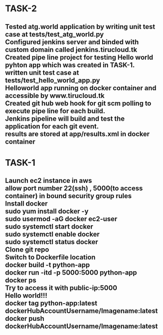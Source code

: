 <html>
<h1>TASK-2</h1>  
</html>
<h2>Tested atg.world application by writing unit test case at tests/test_atg_world.py <br>
Configured jenkins server and binded with custom domain called jenkins.tirucloud.tk <br>
Created pipe line project for testing Hello world pyhton app which was created in TASK-1. <br>
written unit test case at tests/test_hello_world_app.py <br>
Helloworld app running on docker container and accessible by www.tirucloud.tk <br>
Created git hub web hook for git scm polling to execute pipe line for each build. <br>
Jenkins pipeline will build and test the application for each git event. <br>
results are stored at app/results.xml in docker container</h2>

<h1>TASK-1</h1> 
<h2>Launch ec2 instance in aws <br>
allow port number 22(ssh) , 5000(to access container) in bound security group rules <br>
Install docker <br>
sudo yum install docker -y <br>
sudo usermod -aG docker ec2-user <br>
sudo systemctl start docker <br>
sudo systemctl enable docker <br>
sudo systemctl status docker <br>
Clone git repo <br>
Switch to Dockerfile location <br>
docker build -t python-app <br>
docker run -itd -p 5000:5000 python-app <br>
docker ps <br>
Try to access it with public-ip:5000 <br>
Hello world!!! <br>
docker tag python-app:latest dockerHubAccountUsername/Imagename:latest <br>
docker push dockerHubAccountUsername/Imagename:latest </h2>
</html>

